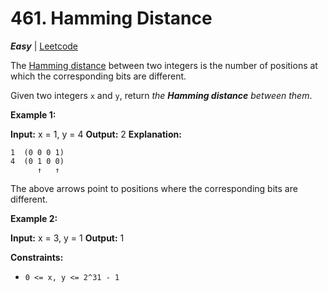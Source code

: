 # 461\. Hamming Distance

**_Easy_** | [Leetcode](https://leetcode.com/problems/hamming-distance/)

The [Hamming distance](https://en.wikipedia.org/wiki/Hamming_distance) between two integers is the number of positions at which the corresponding bits are different.

Given two integers `x` and `y`, return _the **Hamming distance** between them_.

**Example 1:**

**Input:** x = 1, y = 4
**Output:** 2
**Explanation:**

```
1  (0 0 0 1)
4  (0 1 0 0)
      ↑   ↑
```

The above arrows point to positions where the corresponding bits are different.

**Example 2:**

**Input:** x = 3, y = 1
**Output:** 1

**Constraints:**

- `0 <= x, y <= 2^31 - 1`
